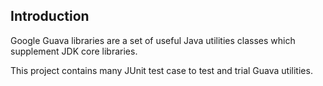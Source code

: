 ## Introduction 

Google Guava libraries are a set of useful Java utilities classes which 
supplement JDK core libraries. 

This project contains many JUnit test case to test and trial Guava utilities.




